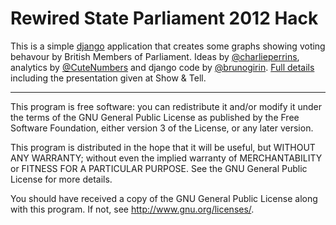 Rewired State Parliament 2012 Hack
==================================

This is a simple [django](https://www.djangoproject.com/) application
that creates some graphs showing voting
behavour by British Members of Parliament. Ideas by
[@charlieperrins](http://twitter.com/charlieperrins), analytics by
[@CuteNumbers](http://twitter.com/CuteNumbers) and django code by
[@brunogirin](http://twitter.com/brunogirin).
[Full details](http://hacks.rewiredstate.org/events/parlyhack-2012/mps-legislative-rainy-day-fun-pack)
including the presentation given at Show & Tell.

---------------------------------------
This program is free software: you can redistribute it and/or modify
it under the terms of the GNU General Public License as published by
the Free Software Foundation, either version 3 of the License, or
any later version.

This program is distributed in the hope that it will be useful,
but WITHOUT ANY WARRANTY; without even the implied warranty of
MERCHANTABILITY or FITNESS FOR A PARTICULAR PURPOSE.  See the
GNU General Public License for more details.

You should have received a copy of the GNU General Public License
along with this program.  If not, see <http://www.gnu.org/licenses/>.

